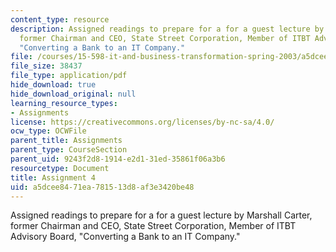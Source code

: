 ```yaml
---
content_type: resource
description: Assigned readings to prepare for a for a guest lecture by Marshall Carter,
  former Chairman and CEO, State Street Corporation, Member of ITBT Advisory Board,
  "Converting a Bank to an IT Company."
file: /courses/15-598-it-and-business-transformation-spring-2003/a5dcee8471ea781513d8af3e3420be48_assignment4.pdf
file_size: 38437
file_type: application/pdf
hide_download: true
hide_download_original: null
learning_resource_types:
- Assignments
license: https://creativecommons.org/licenses/by-nc-sa/4.0/
ocw_type: OCWFile
parent_title: Assignments
parent_type: CourseSection
parent_uid: 9243f2d8-1914-e2d1-31ed-35861f06a3b6
resourcetype: Document
title: Assignment 4
uid: a5dcee84-71ea-7815-13d8-af3e3420be48
---
```

Assigned readings to prepare for a for a guest lecture by Marshall Carter, former Chairman and CEO, State Street Corporation, Member of ITBT Advisory Board, "Converting a Bank to an IT Company."